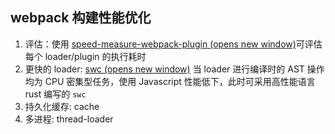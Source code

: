## webpack 构建性能优化
1. 评估：使用 [speed-measure-webpack-plugin (opens new window)](https://github.com/stephencookdev/speed-measure-webpack-plugin)可评估每个 loader/plugin 的执行耗时
2. 更快的 loader:  [swc (opens new window)](https://swc.rs/)
	当 loader 进行编译时的 AST 操作均为 CPU 密集型任务，使用 Javascript 性能低下，此时可采用高性能语言 rust 编写的 `swc`
1. 持久化缓存: cache
2. 多进程: thread-loader
